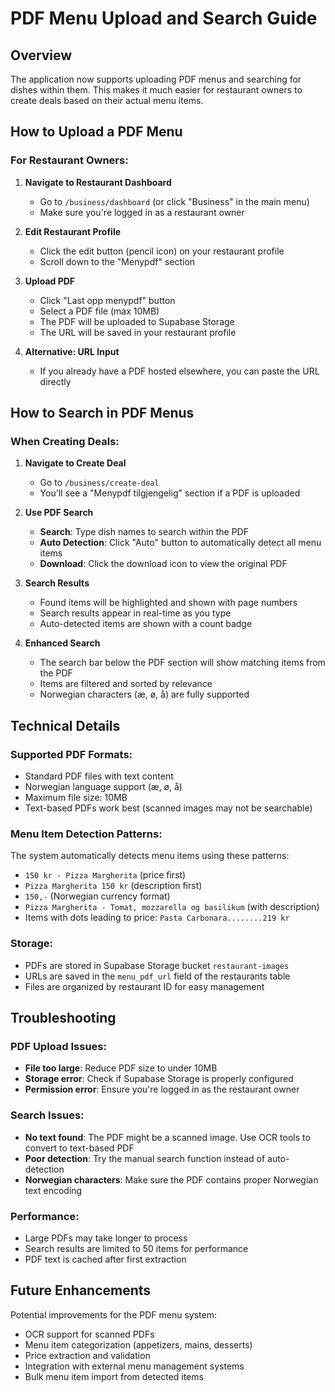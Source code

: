 # PDF Menu Upload and Search Guide

## Overview
The application now supports uploading PDF menus and searching for dishes within them. This makes it much easier for restaurant owners to create deals based on their actual menu items.

## How to Upload a PDF Menu

### For Restaurant Owners:

1. **Navigate to Restaurant Dashboard**
   - Go to `/business/dashboard` (or click "Business" in the main menu)
   - Make sure you're logged in as a restaurant owner

2. **Edit Restaurant Profile**
   - Click the edit button (pencil icon) on your restaurant profile
   - Scroll down to the "Menypdf" section

3. **Upload PDF**
   - Click "Last opp menypdf" button
   - Select a PDF file (max 10MB)
   - The PDF will be uploaded to Supabase Storage
   - The URL will be saved in your restaurant profile

4. **Alternative: URL Input**
   - If you already have a PDF hosted elsewhere, you can paste the URL directly

## How to Search in PDF Menus

### When Creating Deals:

1. **Navigate to Create Deal**
   - Go to `/business/create-deal`
   - You'll see a "Menypdf tilgjengelig" section if a PDF is uploaded

2. **Use PDF Search**
   - **Search**: Type dish names to search within the PDF
   - **Auto Detection**: Click "Auto" button to automatically detect all menu items
   - **Download**: Click the download icon to view the original PDF

3. **Search Results**
   - Found items will be highlighted and shown with page numbers
   - Search results appear in real-time as you type
   - Auto-detected items are shown with a count badge

4. **Enhanced Search**
   - The search bar below the PDF section will show matching items from the PDF
   - Items are filtered and sorted by relevance
   - Norwegian characters (æ, ø, å) are fully supported

## Technical Details

### Supported PDF Formats:
- Standard PDF files with text content
- Norwegian language support (æ, ø, å)
- Maximum file size: 10MB
- Text-based PDFs work best (scanned images may not be searchable)

### Menu Item Detection Patterns:
The system automatically detects menu items using these patterns:
- `150 kr - Pizza Margherita` (price first)
- `Pizza Margherita 150 kr` (description first)
- `150,-` (Norwegian currency format)
- `Pizza Margherita - Tomat, mozzarella og basilikum` (with description)
- Items with dots leading to price: `Pasta Carbonara........219 kr`

### Storage:
- PDFs are stored in Supabase Storage bucket `restaurant-images`
- URLs are saved in the `menu_pdf_url` field of the restaurants table
- Files are organized by restaurant ID for easy management

## Troubleshooting

### PDF Upload Issues:
- **File too large**: Reduce PDF size to under 10MB
- **Storage error**: Check if Supabase Storage is properly configured
- **Permission error**: Ensure you're logged in as the restaurant owner

### Search Issues:
- **No text found**: The PDF might be a scanned image. Use OCR tools to convert to text-based PDF
- **Poor detection**: Try the manual search function instead of auto-detection
- **Norwegian characters**: Make sure the PDF contains proper Norwegian text encoding

### Performance:
- Large PDFs may take longer to process
- Search results are limited to 50 items for performance
- PDF text is cached after first extraction

## Future Enhancements

Potential improvements for the PDF menu system:
- OCR support for scanned PDFs
- Menu item categorization (appetizers, mains, desserts)
- Price extraction and validation
- Integration with external menu management systems
- Bulk menu item import from detected items







